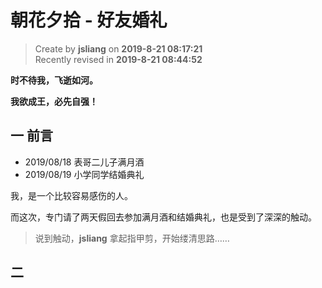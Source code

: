 朝花夕拾 - 好友婚礼
===

> Create by **jsliang** on **2019-8-21 08:17:21**  
> Recently revised in **2019-8-21 08:44:52**

**时不待我，飞逝如河。**

**我欲成王，必先自强！**

## 一 前言

* 2019/08/18 表哥二儿子满月酒
* 2019/08/19 小学同学结婚典礼

我，是一个比较容易感伤的人。

而这次，专门请了两天假回去参加满月酒和结婚典礼，也是受到了深深的触动。

> 说到触动，**jsliang** 拿起指甲剪，开始缕清思路……

## 二 

